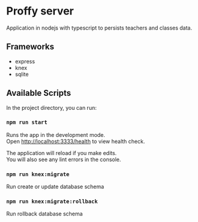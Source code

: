 # Proffy server

Application in nodejs with typescript to persists teachers and classes data.

## Frameworks

- express
- knex
- sqlite

## Available Scripts

In the project directory, you can run:

### `npm run start`

Runs the app in the development mode.<br />
Open [http://localhost:3333/health](http://localhost:3333/health) to view health check.

The application will reload if you make edits.<br />
You will also see any lint errors in the console.

### `npm run knex:migrate`

Run create or update database schema

### `npm run knex:migrate:rollback`

Run rollback database schema
